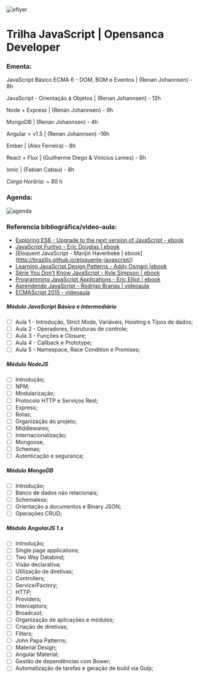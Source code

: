![eflyer](https://www.stimulsoft.com/images/products/reports-js/js.png)
# Trilha JavaScript | Opensanca Developer


### Ementa:
 JavaScript Básico ECMA 6 - DOM, BOM e Eventos |  (Renan Johannsen) - 8h

  JavaScript  - Orientação á Objetos | (Renan Johannsen) - 12h

  Node + Express | (Renan Johannsen) - 9h

  MongoDB |  (Renan Johannsen) - 4h

  Angular > v1.5 | (Renan Johannsen) -16h

  Ember  | (Alex Ferreira) - 8h

  React + Flux | (Guilherme Diego & Vinicius Lemes) - 8h

  Ionic | (Fabian Cabau) - 8h

  *Carga Horária:*  ~ 80 h

### Agenda:
![agenda](http://photos2.meetupstatic.com/photos/event/4/1/c/6/600_453616838.jpeg)



### Referencia bibliográfica/video-aula:
- [Exploring ES6 - Upgrade to the next version of JavaScript - ebook](http://exploringjs.com/es6/)
- [JavaScript Furtivo - Eric Douglas | ebook](https://leanpub.com/javascriptfurtivo)
- [Eloquent JavaScript - Marijin Haverbeke | ebook] (http://braziljs.github.io/eloquente-javascript/)
- [Learning JavaScript Design Patterns - Addy Osmani |ebook](https://addyosmani.com/resources/essentialjsdesignpatterns/book/)
- [Série You Don't Know JavaScript - Kyle Simpson | ebook](https://github.com/getify/You-Dont-Know-JS)
- [Programming JavaScript Applications - Eric Elliot | ebook](http://chimera.labs.oreilly.com/books/1234000000262/index.html)
- [Aprendendo JavaScript - Rodrigo Branas | videoaula](https://www.youtube.com/playlist?list=PLQCmSnNFVYnT1-oeDOSBnt164802rkegc)
- [ECMAScript 2015 - videoaula](https://www.youtube.com/watch?v=vcoMWWVZS7c&list=PLDm7BSK-M5Yk30T65F5yeuCcStOQBPKq2)

##### Módulo JavaScript Básico e Intermediário

- [ ] Aula 1 - Introdução, Strict Mode, Variáveis, Hoisting e Tipos de dados;
- [ ] Aula 2 - Operadores, Estruturas de controle;
- [ ] Aula 3 - Funções e Closure;
- [ ] Aula 4 - Callback e Prototype;
- [ ] Aula 5 - Namespace, Race Condition e Promises;

##### Módulo NodeJS

- [ ] Introdução;
- [ ] NPM;
- [ ] Modularização;
- [ ] Protocolo HTTP e Serviços Rest;
- [ ] Express;
- [ ] Rotas;
- [ ] Organização do projeto;
- [ ] Middlewares;
- [ ] Internacionalização;
- [ ] Mongoose;
- [ ] Schemas;
- [ ] Autenticação e segurança;

##### Módulo MongoDB

- [ ] Introdução;
- [ ] Banco de dados não relacionais;
- [ ] Schemaless;
- [ ] Orientação a documentos e Binary JSON;
- [ ] Operações CRUD;

##### Módulo AngularJS 1.x

- [ ] Introdução;
- [ ] Single page applications;
- [ ] Two Way Databind;
- [ ] Visão declarativa;
- [ ] Utilização de diretivas;
- [ ] Controllers;
- [ ] Service/Factory;
- [ ] HTTP;
- [ ] Providers;
- [ ] Interceptors;
- [ ] Broadcast;
- [ ] Organização de aplicações e módulos;
- [ ] Criação de diretivas;
- [ ] Filters;
- [ ] John Papa Patterns;
- [ ] Material Design;
- [ ] Angular Material;
- [ ] Gestão de dependências com Bower;
- [ ] Automatização de tarefas e geração de build via Gulp;
